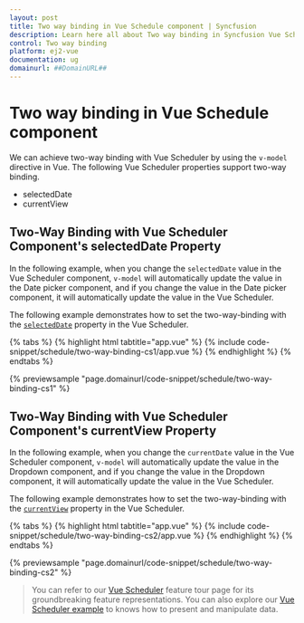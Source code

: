 ```yaml
---
layout: post
title: Two way binding in Vue Schedule component | Syncfusion
description: Learn here all about Two way binding in Syncfusion Vue Schedule component of Syncfusion Essential JS 2 and more.
control: Two way binding 
platform: ej2-vue
documentation: ug
domainurl: ##DomainURL##
---
```


# Two way binding in Vue Schedule component

We can achieve two-way binding with Vue Scheduler by using the `v-model` directive in Vue. The following Vue Scheduler properties support two-way binding.

* selectedDate
* currentView

## Two-Way Binding with Vue Scheduler Component's selectedDate Property

In the following example, when you change the `selectedDate` value in the Vue Scheduler component, `v-model` will automatically update the value in the Date picker component, and if you change the value in the Date picker component, it will automatically update the value in the Vue Scheduler.

The following example demonstrates how to set the two-way-binding with the [`selectedDate`](https://ej2.syncfusion.com/vue/documentation/api/schedule/#selecteddate) property in the Vue Scheduler.

{% tabs %}
{% highlight html tabtitle="app.vue" %}
{% include code-snippet/schedule/two-way-binding-cs1/app.vue %}
{% endhighlight %}
{% endtabs %}
        
{% previewsample "page.domainurl/code-snippet/schedule/two-way-binding-cs1" %}

## Two-Way Binding with Vue Scheduler Component's currentView Property

In the following example, when you change the `currentDate` value in the Vue Scheduler component, `v-model` will automatically update the value in the Dropdown component, and if you change the value in the Dropdown component, it will automatically update the value in the Vue Scheduler.

The following example demonstrates how to set the two-way-binding with the [`currentView`](https://ej2.syncfusion.com/vue/documentation/api/schedule/#currentview) property in the Vue Scheduler.

{% tabs %}
{% highlight html tabtitle="app.vue" %}
{% include code-snippet/schedule/two-way-binding-cs2/app.vue %}
{% endhighlight %}
{% endtabs %}
        
{% previewsample "page.domainurl/code-snippet/schedule/two-way-binding-cs2" %}

> You can refer to our [Vue Scheduler](https://www.syncfusion.com/vue-components/vue-scheduler) feature tour page for its groundbreaking feature representations. You can also explore our [Vue Scheduler example](https://ej2.syncfusion.com/vue/demos/#/material/schedule/overview.html) to knows how to present and manipulate data.
